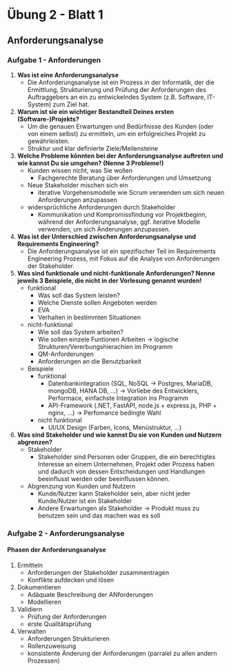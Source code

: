 # Übung 2 - Blatt 1

## Anforderungsanalyse

### Aufgabe 1 - Anforderungen

1. **Was ist eine Anforderungsanalyse**
    - Die Anforderungsanalyse ist ein Prozess in der Informatik, der die Ermittlung, Strukturierung und Prüfung der Anforderungen des Auftraggebers an ein zu entwickelndes System (z.B. Software, IT-System) zum Ziel hat.
2. **Warum ist sie ein wichtiger Bestandteil Deines ersten (Software-)Projekts?**
    - Um die genauen Erwartungen und Bedürfnisse des Kunden (oder von einem selbst) zu ermitteln, um ein erfolgreiches Projekt zu gewährleisten.
    - Struktur und klar definierte Ziele/Meilensteine
3. **Welche Probleme könnten bei der Anforderungsanalyse auftreten und wie kannst Du sie umgehen? (Nenne 3 Probleme!)**
    - Kunden wissen nicht, was Sie wollen
      - Fachgerechte Beratung über Anforderungen und Umsetzung
    - Neue Stakeholder mischen sich ein
      - iterative Vorgehensmodelle wie Scrum verwenden um sich neuen Anforderungen anzupassen
    - widersprüchliche Anforderungen durch Stakeholder 
      - Kommunikation und Kompromissfindung vor Projektbeginn, während der Anforderungsanalyse, ggf. iterative Modelle verwenden, um sich Änderungen anzupassen.
4. **Was ist der Unterschied zwischen Anforderungsanalyse und Requirements Engineering?**
    - Die Anforderungsanalyse ist ein spezifischer Teil im Requirements Engineering Prozess, mit Fokus auf die Analyse von Anforderungen der Stakeholder.
5. **Was sind funktionale und nicht-funktionale Anforderungen? Nenne jeweils 3 Beispiele, die nicht in der Vorlesung genannt wurden!**
    - funktional
      - Was soll das System leisten?
      - Welche Dienste sollen Angeboten werden
      - EVA
      - Verhalten in bestimmten Situationen
    - nicht-funktional
      - Wie soll das System arbeiten?
      - Wie sollen einzele Funtionen Arbeiten -> logische Strukturen/Vererbungshierachien im Programm
      - QM-Anforderungen
      - Anforderungen an die Benutzbarkeit
    - Beispiele
      - funktional
        - Datenbankintegration (SQL, NoSQL -> Postgres, MariaDB, mongoDB, HANA DB, ...) -> Vorliebe des Entwicklers, Performace, einfachste Integration ins Programm
        - API-Framework (.NET, FastAPI, node.js + express.js, PHP + nginx, ...) -> Perfomance bedingte Wahl
      - nicht funktional
        - UI/UX Design (Farben, Icons, Menüstruktur, ...)
6. **Was sind Stakeholder und wie kannst Du sie von Kunden und Nutzern abgrenzen?**
    - Stakeholder
      - Stakeholder sind Personen oder Gruppen, die ein berechtigtes Interesse an einem Unternehmen, Projekt oder Prozess haben und dadurch von dessen Entscheidungen und Handlungen beeinflusst werden oder beeinflussen können.
    - Abgrenzung von Kunden und Nutzern
      - Kunde/Nutzer kann Stakeholder sein, aber nicht jeder Kunde/Nutzer ist ein Stakeholder
      - Andere Erwartungen als Stakeholder -> Produkt muss zu benutzen sein und das machen was es soll

### Aufgabe 2 - Anforderungsanalyse

#### **Phasen der Anforderungsanalyse**

1. Ermitteln
    - Anforderungen der Stakeholder zusammentragen
    - Konflikte aufdecken und lösen
2. Dokumentieren
    - Adäquate Beschreibung der ANforderungen
    - Modellieren
3. Validiern
    - Prüfung der Anforderungen
    - erste Qualitätsprüfung
4. Verwalten
    - Anforderungen Strukturieren
    - Rollenzuweisung
    - konsistente Änderung der Anforderungen (parralel zu allen andern Prozessen)
